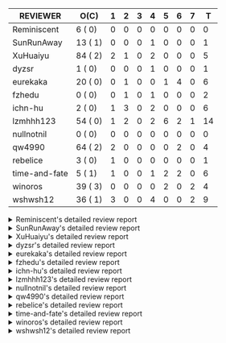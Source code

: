 |   REVIEWER    |  O(C)   | 1 | 2 | 3 | 4 | 5 | 6 | 7 | T  |
|---------------|---------|---|---|---|---|---|---|---|----|
| Reminiscent   |  6 ( 0) | 0 | 0 | 0 | 0 | 0 | 0 | 0 |  0 |
| SunRunAway    | 13 ( 1) | 0 | 0 | 0 | 1 | 0 | 0 | 0 |  1 |
| XuHuaiyu      | 84 ( 2) | 2 | 1 | 0 | 2 | 0 | 0 | 0 |  5 |
| dyzsr         |  1 ( 0) | 0 | 0 | 0 | 1 | 0 | 0 | 0 |  1 |
| eurekaka      | 20 ( 0) | 0 | 1 | 0 | 0 | 1 | 4 | 0 |  6 |
| fzhedu        |  0 ( 0) | 0 | 1 | 0 | 1 | 0 | 0 | 0 |  2 |
| ichn-hu       |  2 ( 0) | 1 | 3 | 0 | 2 | 0 | 0 | 0 |  6 |
| lzmhhh123     | 54 ( 0) | 1 | 2 | 0 | 2 | 6 | 2 | 1 | 14 |
| nullnotnil    |  0 ( 0) | 0 | 0 | 0 | 0 | 0 | 0 | 0 |  0 |
| qw4990        | 64 ( 2) | 2 | 0 | 0 | 0 | 0 | 2 | 0 |  4 |
| rebelice      |  3 ( 0) | 1 | 0 | 0 | 0 | 0 | 0 | 0 |  1 |
| time-and-fate |  5 ( 1) | 1 | 0 | 0 | 1 | 2 | 2 | 0 |  6 |
| winoros       | 39 ( 3) | 0 | 0 | 0 | 0 | 2 | 0 | 2 |  4 |
| wshwsh12      | 36 ( 1) | 3 | 0 | 0 | 4 | 0 | 0 | 2 |  9 |


<details> 
  <summary>Reminiscent's detailed review report</summary> 

## To Be Reviewed

|    REPO    |                                                                     PR                                                                     | C | LASTED  |
|------------|--------------------------------------------------------------------------------------------------------------------------------------------|---|---------|
| tidb/21896 | [planner: fix union doesn't handle collate correctly (#21854)](https://github.com/pingcap/tidb/pull/21896)                                 |   | 126d19h |
| tidb/23474 | [planner: fix inappropriate null flag of null constants (#23457)](https://github.com/pingcap/tidb/pull/23474)                              |   | 34d18h  |
| tidb/23575 | [executor: fix update panic on join having statement (#23554)](https://github.com/pingcap/tidb/pull/23575)                                 |   | 31d21h  |
| tidb/23917 | [planner: fix wrong TableDual plans caused by comparing Binary and Bytes incorrectly (#23860)](https://github.com/pingcap/tidb/pull/23917) |   | 18d23h  |
| tidb/24016 | [planner: fix index-out-of-range error when checking only_full_group_by (#23844)](https://github.com/pingcap/tidb/pull/24016)              |   | 12d18h  |
| tidb/24188 | [util: fix bad number error with DISTINCT when dividing long decimals (#21783)](https://github.com/pingcap/tidb/pull/24188)                |   | 5d16h   |


## Reviewed in Last 7 Days

| REPO | PR | C | D | R |
|------|----|---|---|---|


</details> 


<details> 
  <summary>SunRunAway's detailed review report</summary> 

## To Be Reviewed

|    REPO    |                                                                  PR                                                                   | C | LASTED  |
|------------|---------------------------------------------------------------------------------------------------------------------------------------|---|---------|
| tidb/19178 | [executor: Refactor probe channel](https://github.com/pingcap/tidb/pull/19178)                                                        |   | 256d16h |
| tidb/19807 | [executor: parallel evaluation for hash aggregate distinct](https://github.com/pingcap/tidb/pull/19807)                               |   | 234d10h |
| tidb/19900 | [executor: enable inline projection for sort&topN](https://github.com/pingcap/tidb/pull/19900)                                        | Y | 229d18h |
| tidb/20140 | [expressions: Support `bin-to-uuid` and `uuid-to-bin`](https://github.com/pingcap/tidb/pull/20140)                                    |   | 216d22h |
| tidb/20765 | [planner: support stable result mode](https://github.com/pingcap/tidb/pull/20765)                                                     |   | 175d17h |
| tidb/21207 | [planner: fix the inappropriate out-of-range range estimation rule](https://github.com/pingcap/tidb/pull/21207)                       |   | 154d19h |
| tidb/21834 | [planner: enhanced index range calculation plan](https://github.com/pingcap/tidb/pull/21834)                                          |   | 131d18h |
| tidb/21876 | [planner: bypass the DNF restriction if index merge hint is specified (#20799)](https://github.com/pingcap/tidb/pull/21876)           |   | 129d19h |
| tidb/21878 | [planner: do not push down lock to pointGet/bacthPointGet when selection exists](https://github.com/pingcap/tidb/pull/21878)          |   | 129d18h |
| tidb/21956 | [planner/preprocessor: disallow into-outfile clause in some place](https://github.com/pingcap/tidb/pull/21956)                        |   | 124d23h |
| tidb/22217 | [*: rewrite origin SQL with default DB for SQL bindings (#21275)](https://github.com/pingcap/tidb/pull/22217)                         |   | 110d17h |
| tidb/22379 | [[experiment] executor: allow aggregation to spill disk when running out of memory quota](https://github.com/pingcap/tidb/pull/22379) |   | 103d19h |
| tidb/24289 | [*:Adapt ScanDetailV2 in KvGet and KvBatchGet Response (#21562)](https://github.com/pingcap/tidb/pull/24289)                          |   | 18h     |


## Reviewed in Last 7 Days

|    REPO    |                                          PR                                           | C | D |   R    |
|------------|---------------------------------------------------------------------------------------|---|---|--------|
| tidb/20749 | [executor: support global kill (32 bits)](https://github.com/pingcap/tidb/pull/20749) |   | 4 | 172d5h |


</details> 


<details> 
  <summary>XuHuaiyu's detailed review report</summary> 

## To Be Reviewed

|     REPO     |                                                                              PR                                                                               | C | LASTED  |
|--------------|---------------------------------------------------------------------------------------------------------------------------------------------------------------|---|---------|
| docs-cn/5619 | [Update data-type-date-and-time.md](https://github.com/pingcap/docs-cn/pull/5619)                                                                             |   | 59d16h  |
| tidb/19900   | [executor: enable inline projection for sort&topN](https://github.com/pingcap/tidb/pull/19900)                                                                | Y | 229d18h |
| docs-cn/5671 | [tidb: Add time format description](https://github.com/pingcap/docs-cn/pull/5671)                                                                             |   | 53d11h  |
| tidb/19957   | [executor: add builtin aggregate function `json_arrayagg`](https://github.com/pingcap/tidb/pull/19957)                                                        | Y | 227d14h |
| tidb/20140   | [expressions: Support `bin-to-uuid` and `uuid-to-bin`](https://github.com/pingcap/tidb/pull/20140)                                                            |   | 216d22h |
| tidb/20749   | [executor: support global kill (32 bits)](https://github.com/pingcap/tidb/pull/20749)                                                                         |   | 176d2h  |
| tidb/20790   | [collation: add pinyin collation for chinese charset support](https://github.com/pingcap/tidb/pull/20790)                                                     |   | 174d20h |
| tidb/20969   | [executor: Improve the performance of appending not fixed columns](https://github.com/pingcap/tidb/pull/20969)                                                |   | 167d9h  |
| tidb/21064   | [planner, executor: fix cast not check error](https://github.com/pingcap/tidb/pull/21064)                                                                     |   | 162d8h  |
| tidb/21149   | [executor:Add runtime stat for IndexMergeReaderExecutor (#20653)](https://github.com/pingcap/tidb/pull/21149)                                                 |   | 158d14h |
| tidb/21228   | [executor: return the result immediately when combining LIMIT row_count with DISTINCT](https://github.com/pingcap/tidb/pull/21228)                            |   | 154d13h |
| tidb/21304   | [executor: Add the HashAggExec runtime information (#20577)](https://github.com/pingcap/tidb/pull/21304)                                                      |   | 152d12h |
| tidb/21334   | [*: make rollback work on user-defined variables](https://github.com/pingcap/tidb/pull/21334)                                                                 |   | 151d14h |
| tidb/21401   | [expression: incompatibility with MySQL for ADDTIME()](https://github.com/pingcap/tidb/pull/21401)                                                            |   | 147d11h |
| tidb/21536   | [executor: add slow-log file meta cache to avoid repeat read file meta information](https://github.com/pingcap/tidb/pull/21536)                               |   | 140d14h |
| tidb/21564   | [ddl: fix Incorrect behavior of NO_ZERO_DATE when altering table](https://github.com/pingcap/tidb/pull/21564)                                                 |   | 139d15h |
| tidb/21896   | [planner: fix union doesn't handle collate correctly (#21854)](https://github.com/pingcap/tidb/pull/21896)                                                    |   | 126d19h |
| tidb/22131   | [privilege: remove leading and trailing space when create user and role](https://github.com/pingcap/tidb/pull/22131)                                          |   | 116d19h |
| tidb/22163   | [expression: separated arithmeticMinusIntSig](https://github.com/pingcap/tidb/pull/22163)                                                                     |   | 112d13h |
| tidb/22186   | [executor: fix select into outfile with year type column has no data (#22175)](https://github.com/pingcap/tidb/pull/22186)                                    |   | 111d16h |
| tidb/22616   | [expression: from_unixtime accept 64-bit integers](https://github.com/pingcap/tidb/pull/22616)                                                                |   | 87d23h  |
| tidb/22617   | [metrics: fix wrong bucket name of coprocessor cache (#22454)](https://github.com/pingcap/tidb/pull/22617)                                                    |   | 87d23h  |
| tidb/22624   | [ planner: not pruning column used by union scan condition (#21640)](https://github.com/pingcap/tidb/pull/22624)                                              |   | 87d17h  |
| tidb/22631   | [executor: refine window processor](https://github.com/pingcap/tidb/pull/22631)                                                                               |   | 85d23h  |
| tidb/22696   | [expression: enable arithmetic Mod push down](https://github.com/pingcap/tidb/pull/22696)                                                                     |   | 82d17h  |
| tidb/22711   | [executor: Fix inline schema name](https://github.com/pingcap/tidb/pull/22711)                                                                                |   | 82d11h  |
| tidb/22722   | [planner, errno: make error code of ErrMixOfGroupFuncAndFields consistent with MySQL](https://github.com/pingcap/tidb/pull/22722)                             |   | 81d20h  |
| tidb/22814   | [expression: fix enum and set type expression in where clause (#22785)](https://github.com/pingcap/tidb/pull/22814)                                           |   | 66d19h  |
| tidb/22908   | [txn: Add txn state's view](https://github.com/pingcap/tidb/pull/22908)                                                                                       |   | 61d20h  |
| tidb/23012   | [executor: fix affected rows of ddls and complete uint tests](https://github.com/pingcap/tidb/pull/23012)                                                     |   | 57d16h  |
| tidb/23152   | [expression: fix wrong error info (#22760)](https://github.com/pingcap/tidb/pull/23152)                                                                       |   | 50d14h  |
| tidb/23196   | [types: fix the bug about the wrong query result for decimal type  (#22507)](https://github.com/pingcap/tidb/pull/23196)                                      |   | 48d18h  |
| tidb/23220   | [Release 4.0](https://github.com/pingcap/tidb/pull/23220)                                                                                                     |   | 48d11h  |
| tidb/23233   | [planner: fix incorrect duration between compare (#22830)](https://github.com/pingcap/tidb/pull/23233)                                                        |   | 47d18h  |
| tidb/23257   | [executor: group_concat aggr panic when session.group_concat_max_len is small (#23131)](https://github.com/pingcap/tidb/pull/23257)                           |   | 46d18h  |
| tidb/23295   | [util, types: don't let SPM be affected by charset (#23161)](https://github.com/pingcap/tidb/pull/23295)                                                      |   | 45d11h  |
| tidb/23335   | [expression: fix unexpected constant fold when year compare string (#23281)](https://github.com/pingcap/tidb/pull/23335)                                      |   | 41d19h  |
| tidb/23336   | [expression: fix unexpected constant fold when year compare string (#23281)](https://github.com/pingcap/tidb/pull/23336)                                      |   | 41d19h  |
| tidb/23347   | [planner: show cast type in EXPLAIN in coptask (#23123)](https://github.com/pingcap/tidb/pull/23347)                                                          |   | 41d18h  |
| tidb/23348   | [planner: show cast type in EXPLAIN in coptask (#23123)](https://github.com/pingcap/tidb/pull/23348)                                                          |   | 41d18h  |
| tidb/23350   | [util/stringutil, util/ranger, planner: use hierarchical separators to simplify the parsing for info of EXPLAIN ](https://github.com/pingcap/tidb/pull/23350) |   | 41d17h  |
| tidb/23368   | [executor, expression: fix the incorrect result of AVG function (#23285)](https://github.com/pingcap/tidb/pull/23368)                                         |   | 40d20h  |
| tidb/23397   | [expression: fix refine compare constant (#23339)](https://github.com/pingcap/tidb/pull/23397)                                                                |   | 39d17h  |
| tidb/23398   | [expression: fix refine compare constant (#23339)](https://github.com/pingcap/tidb/pull/23398)                                                                |   | 39d17h  |
| tidb/23405   | [domain: remove the exit chan, use context](https://github.com/pingcap/tidb/pull/23405)                                                                       |   | 39d17h  |
| tidb/23433   | [WIP: speed up for slow query logs retrieving ](https://github.com/pingcap/tidb/pull/23433)                                                                   |   | 38d17h  |
| tidb/23474   | [planner: fix inappropriate null flag of null constants (#23457)](https://github.com/pingcap/tidb/pull/23474)                                                 |   | 34d18h  |
| tidb/23497   | [expression: Let TiDB use Hyperscan to support multi-pattern-match](https://github.com/pingcap/tidb/pull/23497)                                               |   | 33d22h  |
| tidb/23517   | [*: Add the metric about the SQL with TiFlash Success  (#23426)](https://github.com/pingcap/tidb/pull/23517)                                                  |   | 33d12h  |
| tidb/23562   | [execution: reuse iterator in hash join](https://github.com/pingcap/tidb/pull/23562)                                                                          |   | 32d13h  |
| tidb/23640   | [*: fix the bug about YEAR(0.9) returns NULL instead of 0 in NO_ZERO_DATE mode](https://github.com/pingcap/tidb/pull/23640)                                   |   | 28d13h  |
| tidb/23661   | [expression: Maintain separate scalar function pushdown lists for each engine instead of unified. (#23284)](https://github.com/pingcap/tidb/pull/23661)       |   | 27d20h  |
| tidb/23682   | [executor: fix a panic when batch point get is used for partition table (#23652)](https://github.com/pingcap/tidb/pull/23682)                                 |   | 27d16h  |
| tidb/23691   | [executor: fix index join on prefix column index (#23678)](https://github.com/pingcap/tidb/pull/23691)                                                        |   | 27d15h  |
| tidb/23705   | [executor: refineArgs() bug fix when compare int with very small decimal (#23694)](https://github.com/pingcap/tidb/pull/23705)                                |   | 27d13h  |
| tidb/23756   | [planner: fix set not null flag for outer join (#23727)](https://github.com/pingcap/tidb/pull/23756)                                                          |   | 26d14h  |
| tidb/23812   | [executor, planner: fix collation for hash join building (#23770)](https://github.com/pingcap/tidb/pull/23812)                                                |   | 25d12h  |
| tidb/23878   | [functions: fix some string function has wrong collation and flag (#23835)](https://github.com/pingcap/tidb/pull/23878)                                       |   | 19d21h  |
| tidb/23884   | [Metric: Collect TiKV Read Metric for SLI/SLO](https://github.com/pingcap/tidb/pull/23884)                                                                    |   | 19d19h  |
| tidb/23888   | [executor: fix resource leak of Shuffle Executor.](https://github.com/pingcap/tidb/pull/23888)                                                                |   | 19d18h  |
| tidb/23958   | [executor: fix `show table status` for the database with upper-cased name (#23896)](https://github.com/pingcap/tidb/pull/23958)                               |   | 14d18h  |
| tidb/23964   | [executor: GROUP_CONCAT(float) is not compatible with mysql](https://github.com/pingcap/tidb/pull/23964)                                                      |   | 14d16h  |
| tidb/24007   | [ddl: refactor rule [4/6]](https://github.com/pingcap/tidb/pull/24007)                                                                                        |   | 12d20h  |
| tidb/24016   | [planner: fix index-out-of-range error when checking only_full_group_by (#23844)](https://github.com/pingcap/tidb/pull/24016)                                 |   | 12d18h  |
| tidb/24026   | [types: fix type merge about bit type (#23857)](https://github.com/pingcap/tidb/pull/24026)                                                                   |   | 12d14h  |
| tidb/24033   | [statistics: fix some unstable tests in global stats (#23502)](https://github.com/pingcap/tidb/pull/24033)                                                    |   | 12d9h   |
| tidb/24053   | [executor: fix wrong convert from bit to string when do projection (#23960)](https://github.com/pingcap/tidb/pull/24053)                                      |   | 11d16h  |
| tidb/24060   | [statistics: fix some potential panic in statistics (#23988)](https://github.com/pingcap/tidb/pull/24060)                                                     |   | 11d13h  |
| tidb/24061   | [statistics: fix some potential panic in statistics (#23988)](https://github.com/pingcap/tidb/pull/24061)                                                     |   | 11d13h  |
| tidb/24078   | [planner: change descScanFactor to scanFactor when ExpectedCount is small. (#23972)](https://github.com/pingcap/tidb/pull/24078)                              |   | 10d19h  |
| tidb/24079   | [planner: change descScanFactor to scanFactor when ExpectedCount is small. (#23972)](https://github.com/pingcap/tidb/pull/24079)                              |   | 10d19h  |
| tidb/24155   | [planner, executor: fix index merge partial table scan schema (#23936)](https://github.com/pingcap/tidb/pull/24155)                                           |   | 6d19h   |
| tidb/24157   | [planner: let CopTiFlashConcurrencyFactor inflence the cost of whole plan](https://github.com/pingcap/tidb/pull/24157)                                        |   | 6d19h   |
| tidb/24196   | [*: support read and write operations for the global temporary table](https://github.com/pingcap/tidb/pull/24196)                                             |   | 4d23h   |
| tidb/24228   | [executor: skip TestPrepareStmtAfterIsolationReadChange when race enable (#24200)](https://github.com/pingcap/tidb/pull/24228)                                |   | 3d22h   |
| tidb/24229   | [executor: speed up race test TestInsertReorgDelete (#24208)](https://github.com/pingcap/tidb/pull/24229)                                                     |   | 3d21h   |
| tidb/24234   | [executor: skip TestMppExecution when race is enabled (#24222)](https://github.com/pingcap/tidb/pull/24234)                                                   |   | 3d18h   |
| tidb/24241   | [planner/core: remove random test to reduce CI time (#24207)](https://github.com/pingcap/tidb/pull/24241)                                                     |   | 3d15h   |
| tidb/24261   | [executor: make IndexLookUps in the inner side of IndexJoins support direct reading](https://github.com/pingcap/tidb/pull/24261)                              |   | 1d19h   |
| tidb/24266   | [expression: fix wrong flen infer for bit constant (#23867)](https://github.com/pingcap/tidb/pull/24266)                                                      |   | 1d17h   |
| tidb/24267   | [expression: fix wrong flen infer for bit constant (#23867)](https://github.com/pingcap/tidb/pull/24267)                                                      |   | 1d17h   |
| tidb/24278   | [executor: accelerate TestVectorizedMergeJoin and TestVectorizedShuffleMergeJoin (#24177)](https://github.com/pingcap/tidb/pull/24278)                        |   | 1d10h   |
| tidb/24287   | [planner/core: support union all for mpp.](https://github.com/pingcap/tidb/pull/24287)                                                                        |   | 19h     |
| tidb/24299   | [infosync, types: Truncate float for TiFlash replica progress](https://github.com/pingcap/tidb/pull/24299)                                                    |   | 14h     |


## Reviewed in Last 7 Days

|    REPO    |                                                              PR                                                               | C | D |   R   |
|------------|-------------------------------------------------------------------------------------------------------------------------------|---|---|-------|
| tidb/24179 | [expression: fix float64 overflow check in plus/minus real function](https://github.com/pingcap/tidb/pull/24179)              |   | 1 | 5d22h |
| tidb/24290 | [expression: fix wrong type infer for agg function when type is null](https://github.com/pingcap/tidb/pull/24290)             |   | 1 | 18h   |
| tidb/24257 | [executor: fix data race of parallel apply operator](https://github.com/pingcap/tidb/pull/24257)                              |   | 2 | 0h    |
| docs/5445  | [tidb-config: add value range and type for token-limit](https://github.com/pingcap/docs/pull/5445)                            |   | 4 | 0h    |
| tidb/24177 | [executor: accelerate TestVectorizedMergeJoin and TestVectorizedShuffleMergeJoin](https://github.com/pingcap/tidb/pull/24177) |   | 4 | 2d14h |


</details> 


<details> 
  <summary>dyzsr's detailed review report</summary> 

## To Be Reviewed

|    REPO    |                                                                 PR                                                                  | C | LASTED |
|------------|-------------------------------------------------------------------------------------------------------------------------------------|---|--------|
| tidb/24018 | [ranger: fix the range construction behavior when the column's type is `YEAR` (#23559)](https://github.com/pingcap/tidb/pull/24018) |   | 12d18h |


## Reviewed in Last 7 Days

|    REPO    |                                      PR                                       | C | D | R  |
|------------|-------------------------------------------------------------------------------|---|---|----|
| tikv/10074 | [copr: fix unsound unsafe transmute](https://github.com/tikv/tikv/pull/10074) |   | 4 | 2h |


</details> 


<details> 
  <summary>eurekaka's detailed review report</summary> 

## To Be Reviewed

|    REPO    |                                                                         PR                                                                         | C | LASTED  |
|------------|----------------------------------------------------------------------------------------------------------------------------------------------------|---|---------|
| tidb/20877 | [statistics: collect index usage information](https://github.com/pingcap/tidb/pull/20877)                                                          |   | 172d16h |
| tidb/23002 | [store/*: fix err check](https://github.com/pingcap/tidb/pull/23002)                                                                               |   | 58d0h   |
| tidb/23283 | [util: optimize the performance of restore with db (#22910)](https://github.com/pingcap/tidb/pull/23283)                                           |   | 45d17h  |
| tidb/23316 | [planner: Fix rebuild range for prepared plan](https://github.com/pingcap/tidb/pull/23316)                                                         |   | 42d17h  |
| tidb/23373 | [executor: fix get var expr when session var is hex literal (#23241)](https://github.com/pingcap/tidb/pull/23373)                                  |   | 40d19h  |
| tidb/23543 | [statistics: fix auto analyze log information incomplete (#23522)](https://github.com/pingcap/tidb/pull/23543)                                     |   | 32d18h  |
| tidb/23689 | [planner: fix the panic when we calculate the partition range (#23651)](https://github.com/pingcap/tidb/pull/23689)                                |   | 27d16h  |
| tidb/23705 | [executor: refineArgs() bug fix when compare int with very small decimal (#23694)](https://github.com/pingcap/tidb/pull/23705)                     |   | 27d13h  |
| tidb/23756 | [planner: fix set not null flag for outer join (#23727)](https://github.com/pingcap/tidb/pull/23756)                                               |   | 26d14h  |
| tidb/23760 | [collation: fix tidb panic when compare string with collation](https://github.com/pingcap/tidb/pull/23760)                                         |   | 26d13h  |
| tidb/23938 | [planner,privilege: requires extra privileges for REPLACE and INSERT ON DUPLICATE statements (#23911)](https://github.com/pingcap/tidb/pull/23938) |   | 17d10h  |
| tidb/23974 | [planner: do not push down to TiFlash if the table scan require to scan data in desc order (#23948)](https://github.com/pingcap/tidb/pull/23974)   |   | 14d12h  |
| tidb/24033 | [statistics: fix some unstable tests in global stats (#23502)](https://github.com/pingcap/tidb/pull/24033)                                         |   | 12d9h   |
| tidb/24061 | [statistics: fix some potential panic in statistics (#23988)](https://github.com/pingcap/tidb/pull/24061)                                          |   | 11d13h  |
| tidb/24079 | [planner: change descScanFactor to scanFactor when ExpectedCount is small. (#23972)](https://github.com/pingcap/tidb/pull/24079)                   |   | 10d19h  |
| tidb/24147 | [docs/design: add proposal for common table expression](https://github.com/pingcap/tidb/pull/24147)                                                |   | 6d23h   |
| tidb/24155 | [planner, executor: fix index merge partial table scan schema (#23936)](https://github.com/pingcap/tidb/pull/24155)                                |   | 6d19h   |
| tidb/24214 | [plan: merge continuous selections and delete surely true expressions](https://github.com/pingcap/tidb/pull/24214)                                 |   | 4d12h   |
| tidb/24236 | [*: remove SchemaVersion in TransactionContext](https://github.com/pingcap/tidb/pull/24236)                                                        |   | 3d17h   |
| tidb/24258 | [Revert "planner: donot prune all columns for Projection (#24024)" (#24180)](https://github.com/pingcap/tidb/pull/24258)                           |   | 1d22h   |


## Reviewed in Last 7 Days

|    REPO     |                                                       PR                                                        | C | D |   R   |
|-------------|-----------------------------------------------------------------------------------------------------------------|---|---|-------|
| tidb/24180  | [Revert "planner: donot prune all columns for Projection (#24024)"](https://github.com/pingcap/tidb/pull/24180) |   | 2 | 3d23h |
| docs/5392   | [releases: add tidb 5.0.1 release notes](https://github.com/pingcap/docs/pull/5392)                             |   | 5 | 2d23h |
| blog-cn/566 | [fix: remove the out-date description](https://github.com/pingcap/blog-cn/pull/566)                             |   | 6 | 1d4h  |
| tidb/24102  | [planner: Fix Join reorder occurs "index out of range" error](https://github.com/pingcap/tidb/pull/24102)       |   | 6 | 2d6h  |
| tipb/220    | [analyze: add proto fields for row based sampling](https://github.com/pingcap/tipb/pull/220)                    |   | 6 | 5d23h |
| tidb/24089  | [statistics: introduce the weighted reservoir sampling](https://github.com/pingcap/tidb/pull/24089)             |   | 6 | 4d23h |


</details> 


<details> 
  <summary>fzhedu's detailed review report</summary> 

## To Be Reviewed

| REPO | PR | C | LASTED |
|------|----|---|--------|


## Reviewed in Last 7 Days

|    REPO    |                                                           PR                                                           | C | D |  R   |
|------------|------------------------------------------------------------------------------------------------------------------------|---|---|------|
| tidb/24231 | [executor: fix projection executor panic and add failpoint test](https://github.com/pingcap/tidb/pull/24231)           |   | 2 | 2d1h |
| tidb/24157 | [planner: let CopTiFlashConcurrencyFactor inflence the cost of whole plan](https://github.com/pingcap/tidb/pull/24157) |   | 4 | 3d3h |


</details> 


<details> 
  <summary>ichn-hu's detailed review report</summary> 

## To Be Reviewed

|    REPO    |                                                    PR                                                    | C | LASTED |
|------------|----------------------------------------------------------------------------------------------------------|---|--------|
| tidb/24266 | [expression: fix wrong flen infer for bit constant (#23867)](https://github.com/pingcap/tidb/pull/24266) |   | 1d17h  |
| tidb/24267 | [expression: fix wrong flen infer for bit constant (#23867)](https://github.com/pingcap/tidb/pull/24267) |   | 1d17h  |


## Reviewed in Last 7 Days

|    REPO    |                                                                   PR                                                                   | C | D |   R   |
|------------|----------------------------------------------------------------------------------------------------------------------------------------|---|---|-------|
| tidb/24278 | [executor: accelerate TestVectorizedMergeJoin and TestVectorizedShuffleMergeJoin (#24177)](https://github.com/pingcap/tidb/pull/24278) |   | 1 | 14h   |
| tidb/24177 | [executor: accelerate TestVectorizedMergeJoin and TestVectorizedShuffleMergeJoin](https://github.com/pingcap/tidb/pull/24177)          |   | 2 | 4d15h |
| tidb/24234 | [executor: skip TestMppExecution when race is enabled (#24222)](https://github.com/pingcap/tidb/pull/24234)                            |   | 2 | 1d19h |
| tidb/24248 | [executor, variable: small cleanup](https://github.com/pingcap/tidb/pull/24248)                                                        |   | 2 | 1d8h  |
| tidb/24235 | [expression: try to fix TestExprPushDownToFlash tests](https://github.com/pingcap/tidb/pull/24235)                                     |   | 4 | 0h    |
| tidb/24026 | [types: fix type merge about bit type (#23857)](https://github.com/pingcap/tidb/pull/24026)                                            |   | 4 | 8d19h |


</details> 


<details> 
  <summary>lzmhhh123's detailed review report</summary> 

## To Be Reviewed

|    REPO    |                                                                           PR                                                                            | C | LASTED  |
|------------|---------------------------------------------------------------------------------------------------------------------------------------------------------|---|---------|
| tidb/20444 | [expression: add json_merge_patch](https://github.com/pingcap/tidb/pull/20444)                                                                          |   | 194d21h |
| tidb/20465 | [expression: add uuidShortFunction](https://github.com/pingcap/tidb/pull/20465)                                                                         |   | 193d19h |
| tidb/20642 | [executor: modify admin executors to support partitioned table with global index](https://github.com/pingcap/tidb/pull/20642)                           |   | 182d15h |
| tidb/20903 | [planner: fix confused and unnecessary double-projection in plans.](https://github.com/pingcap/tidb/pull/20903)                                         |   | 171d17h |
| tidb/21018 | [planner: don't push down null sensitive join conditions (#19620)](https://github.com/pingcap/tidb/pull/21018)                                          |   | 165d17h |
| tidb/21195 | [brie: integrate lightning to suport IMPORT statement](https://github.com/pingcap/tidb/pull/21195)                                                      |   | 154d22h |
| tidb/21334 | [*: make rollback work on user-defined variables](https://github.com/pingcap/tidb/pull/21334)                                                           |   | 151d14h |
| tidb/21347 | [session: make rollback work on global variables](https://github.com/pingcap/tidb/pull/21347)                                                           |   | 150d19h |
| tidb/21487 | [*: ensure TABLE statement works](https://github.com/pingcap/tidb/pull/21487)                                                                           |   | 144d4h  |
| tidb/21641 | [executor: Fix pessimistic lock doesn't work on the partition table for subquery/joins](https://github.com/pingcap/tidb/pull/21641)                     |   | 137d18h |
| tidb/21651 | [planner: allow filter condition pushing down to IndexScan for prefix index](https://github.com/pingcap/tidb/pull/21651)                                |   | 137d13h |
| tidb/22126 | [*: add `sys` schema, `sys.SCHEMA_UNUSED_INDEXES` view and `sys.SCHEMA_INDEX_USAGE` view](https://github.com/pingcap/tidb/pull/22126)                   |   | 116d19h |
| tidb/22361 | [table: fix insert into _tidb_rowid panic and rebase it if needed (#22062)](https://github.com/pingcap/tidb/pull/22361)                                 |   | 104d20h |
| tidb/22372 | [executor: fix SelectForUpdate in decorrelated subquery under pessimistic mode](https://github.com/pingcap/tidb/pull/22372)                             |   | 104d9h  |
| tidb/22478 | [planner, executor: fix query partition table with global unique index get wrong result](https://github.com/pingcap/tidb/pull/22478)                    |   | 95d13h  |
| tidb/22631 | [executor: refine window processor](https://github.com/pingcap/tidb/pull/22631)                                                                         |   | 85d23h  |
| tidb/22699 | [brie: add error info column and history backup/restore info in sql](https://github.com/pingcap/tidb/pull/22699)                                        |   | 82d16h  |
| tidb/23022 | [executor: create PipelinedWindowExec](https://github.com/pingcap/tidb/pull/23022)                                                                      |   | 56d18h  |
| tidb/23149 | [core: support left join and right join for join reorder](https://github.com/pingcap/tidb/pull/23149)                                                   |   | 51d12h  |
| tidb/23257 | [executor: group_concat aggr panic when session.group_concat_max_len is small (#23131)](https://github.com/pingcap/tidb/pull/23257)                     |   | 46d18h  |
| tidb/23283 | [util: optimize the performance of restore with db (#22910)](https://github.com/pingcap/tidb/pull/23283)                                                |   | 45d17h  |
| tidb/23347 | [planner: show cast type in EXPLAIN in coptask (#23123)](https://github.com/pingcap/tidb/pull/23347)                                                    |   | 41d18h  |
| tidb/23348 | [planner: show cast type in EXPLAIN in coptask (#23123)](https://github.com/pingcap/tidb/pull/23348)                                                    |   | 41d18h  |
| tidb/23368 | [executor, expression: fix the incorrect result of AVG function (#23285)](https://github.com/pingcap/tidb/pull/23368)                                   |   | 40d20h  |
| tidb/23373 | [executor: fix get var expr when session var is hex literal (#23241)](https://github.com/pingcap/tidb/pull/23373)                                       |   | 40d19h  |
| tidb/23655 | [planner, type: remove the prefix 0 in the bit array when we get the BinaryLiteral (#23523)](https://github.com/pingcap/tidb/pull/23655)                |   | 27d22h  |
| tidb/23660 | [expression: Maintain separate scalar function pushdown lists for each engine instead of unified. (#23284)](https://github.com/pingcap/tidb/pull/23660) |   | 27d20h  |
| tidb/23661 | [expression: Maintain separate scalar function pushdown lists for each engine instead of unified. (#23284)](https://github.com/pingcap/tidb/pull/23661) |   | 27d20h  |
| tidb/23703 | [expression: fix approx_percent panic on bit column (#23687)](https://github.com/pingcap/tidb/pull/23703)                                               |   | 27d14h  |
| tidb/23705 | [executor: refineArgs() bug fix when compare int with very small decimal (#23694)](https://github.com/pingcap/tidb/pull/23705)                          |   | 27d13h  |
| tidb/23756 | [planner: fix set not null flag for outer join (#23727)](https://github.com/pingcap/tidb/pull/23756)                                                    |   | 26d14h  |
| tidb/23760 | [collation: fix tidb panic when compare string with collation](https://github.com/pingcap/tidb/pull/23760)                                              |   | 26d13h  |
| tidb/23812 | [executor, planner: fix collation for hash join building (#23770)](https://github.com/pingcap/tidb/pull/23812)                                          |   | 25d12h  |
| tidb/23940 | [config, ddl: allow auto inc columns in generated columns and expression indexes](https://github.com/pingcap/tidb/pull/23940)                           |   | 16d18h  |
| tidb/23968 | [statistics: fix unstable TestDropPartitionStats test](https://github.com/pingcap/tidb/pull/23968)                                                      |   | 14d14h  |
| tidb/23987 | [executor: Implements json_arrayagg function](https://github.com/pingcap/tidb/pull/23987)                                                               |   | 13d18h  |
| tidb/24016 | [planner: fix index-out-of-range error when checking only_full_group_by (#23844)](https://github.com/pingcap/tidb/pull/24016)                           |   | 12d18h  |
| tidb/24018 | [ranger: fix the range construction behavior when the column's type is `YEAR` (#23559)](https://github.com/pingcap/tidb/pull/24018)                     |   | 12d18h  |
| tidb/24054 | [executor: fix wrong convert from bit to string when do projection (#23960)](https://github.com/pingcap/tidb/pull/24054)                                |   | 11d16h  |
| tidb/24151 | [ddl: admin show ddl jobs output confusing with multiple jobs](https://github.com/pingcap/tidb/pull/24151)                                              |   | 6d21h   |
| tidb/24155 | [planner, executor: fix index merge partial table scan schema (#23936)](https://github.com/pingcap/tidb/pull/24155)                                     |   | 6d19h   |
| tidb/24185 | [executor: make column default value being aware of NO_ZERO_IN_DATE (#24174)](https://github.com/pingcap/tidb/pull/24185)                               |   | 5d19h   |
| tidb/24186 | [executor: make column default value being aware of NO_ZERO_IN_DATE (#24174)](https://github.com/pingcap/tidb/pull/24186)                               |   | 5d19h   |
| tidb/24188 | [util: fix bad number error with DISTINCT when dividing long decimals (#21783)](https://github.com/pingcap/tidb/pull/24188)                             |   | 5d16h   |
| tidb/24211 | [*: support txn retry when auto id meets duplicate entry](https://github.com/pingcap/tidb/pull/24211)                                                   |   | 4d13h   |
| tidb/24231 | [executor: fix projection executor panic and add failpoint test](https://github.com/pingcap/tidb/pull/24231)                                            |   | 3d20h   |
| tidb/24234 | [executor: skip TestMppExecution when race is enabled (#24222)](https://github.com/pingcap/tidb/pull/24234)                                             |   | 3d18h   |
| tidb/24239 | [executor: make IndexMergeReader support reading partition table directly](https://github.com/pingcap/tidb/pull/24239)                                  |   | 3d16h   |
| tidb/24250 | [planner: rewritten LIKE as range for expression index](https://github.com/pingcap/tidb/pull/24250)                                                     |   | 2d21h   |
| tidb/24258 | [Revert "planner: donot prune all columns for Projection (#24024)" (#24180)](https://github.com/pingcap/tidb/pull/24258)                                |   | 1d22h   |
| tidb/24260 | [executor: make IndexReaders in the inner side of IndexJoins support direct reading](https://github.com/pingcap/tidb/pull/24260)                        |   | 1d20h   |
| tidb/24268 | [expression: fix cast real, decimal to time (#24120)](https://github.com/pingcap/tidb/pull/24268)                                                       |   | 1d17h   |
| tidb/24285 | [*: compatibility with staleread](https://github.com/pingcap/tidb/pull/24285)                                                                           |   | 19h     |
| tidb/24304 | [executor, variable: move hidden variables to struct](https://github.com/pingcap/tidb/pull/24304)                                                       |   | 3h      |


## Reviewed in Last 7 Days

|    REPO     |                                                                   PR                                                                   | C | D |   R   |
|-------------|----------------------------------------------------------------------------------------------------------------------------------------|---|---|-------|
| tidb/24278  | [executor: accelerate TestVectorizedMergeJoin and TestVectorizedShuffleMergeJoin (#24177)](https://github.com/pingcap/tidb/pull/24278) |   | 1 | 15h   |
| tidb/24179  | [expression: fix float64 overflow check in plus/minus real function](https://github.com/pingcap/tidb/pull/24179)                       |   | 2 | 4d3h  |
| tipb/221    | [add more regexp functions](https://github.com/pingcap/tipb/pull/221)                                                                  |   | 2 | 1d21h |
| tidb/24180  | [Revert "planner: donot prune all columns for Projection (#24024)"](https://github.com/pingcap/tidb/pull/24180)                        |   | 4 | 2d4h  |
| tidb/24212  | [*: turn on unused linter](https://github.com/pingcap/tidb/pull/24212)                                                                 |   | 4 | 13h   |
| tidb/22686  | [expression: support enum pushdown](https://github.com/pingcap/tidb/pull/22686)                                                        |   | 5 | 78d5h |
| tidb/24202  | [Revert "planner: donot prune all columns for Projection (#24024) (#24093)"](https://github.com/pingcap/tidb/pull/24202)               |   | 5 | 1h    |
| tidb/24120  | [expression: fix cast real, decimal to time](https://github.com/pingcap/tidb/pull/24120)                                               |   | 5 | 3d1h  |
| tidb/24053  | [executor: fix wrong convert from bit to string when do projection (#23960)](https://github.com/pingcap/tidb/pull/24053)               |   | 5 | 6d21h |
| tidb/24191  | [executor: accelerate TestSortInDisk](https://github.com/pingcap/tidb/pull/24191)                                                      |   | 5 | 16h   |
| tikv/10048  | [copr: fix cast real, decimal to time bug on overflow](https://github.com/tikv/tikv/pull/10048)                                        | Y | 5 | 2d0h  |
| parser/1165 | [Add EnumSetAsIntFlag flag to control enum behavior.](https://github.com/pingcap/parser/pull/1165)                                     |   | 6 | 76d3h |
| tidb/24178  | [planner/core: point get only work on TiKV](https://github.com/pingcap/tidb/pull/24178)                                                |   | 6 | 11h   |
| tidb/24125  | [telemetry: log when sending telemetry](https://github.com/pingcap/tidb/pull/24125)                                                    |   | 7 | 22h   |


</details> 


<details> 
  <summary>nullnotnil's detailed review report</summary> 

## To Be Reviewed

| REPO | PR | C | LASTED |
|------|----|---|--------|


## Reviewed in Last 7 Days

| REPO | PR | C | D | R |
|------|----|---|---|---|


</details> 


<details> 
  <summary>qw4990's detailed review report</summary> 

## To Be Reviewed

|     REPO     |                                                                           PR                                                                            | C | LASTED  |
|--------------|---------------------------------------------------------------------------------------------------------------------------------------------------------|---|---------|
| tidb/19029   | [types: fix unexpected NOT_NULL flags](https://github.com/pingcap/tidb/pull/19029)                                                                      |   | 263d22h |
| docs-cn/5561 | [Add sql optimization-related docs to toc](https://github.com/pingcap/docs-cn/pull/5561)                                                                |   | 63d15h  |
| docs/5498    | [partitioning: Corrected partition management](https://github.com/pingcap/docs/pull/5498)                                                               |   | 19h     |
| tidb/20708   | [*: separate auto_increment ID allocator from _tidb_rowid allocator](https://github.com/pingcap/tidb/pull/20708)                                        |   | 179d20h |
| tidb/20969   | [executor: Improve the performance of appending not fixed columns](https://github.com/pingcap/tidb/pull/20969)                                          |   | 167d9h  |
| tidb/21018   | [planner: don't push down null sensitive join conditions (#19620)](https://github.com/pingcap/tidb/pull/21018)                                          |   | 165d17h |
| tidb/21149   | [executor:Add runtime stat for IndexMergeReaderExecutor (#20653)](https://github.com/pingcap/tidb/pull/21149)                                           |   | 158d14h |
| tidb/21304   | [executor: Add the HashAggExec runtime information (#20577)](https://github.com/pingcap/tidb/pull/21304)                                                |   | 152d12h |
| tidb/21318   | [planner, expression: use the range of column types to simplify expressions](https://github.com/pingcap/tidb/pull/21318)                                |   | 151d19h |
| tidb/21401   | [expression: incompatibility with MySQL for ADDTIME()](https://github.com/pingcap/tidb/pull/21401)                                                      |   | 147d11h |
| tidb/21508   | [execution: fix dayofweek('0000-00-00') behavior](https://github.com/pingcap/tidb/pull/21508)                                                           |   | 143d10h |
| tidb/21641   | [executor: Fix pessimistic lock doesn't work on the partition table for subquery/joins](https://github.com/pingcap/tidb/pull/21641)                     |   | 137d18h |
| tidb/21876   | [planner: bypass the DNF restriction if index merge hint is specified (#20799)](https://github.com/pingcap/tidb/pull/21876)                             |   | 129d19h |
| tidb/21887   | [types: support %X %V %W formats for STR_TO_DATE()](https://github.com/pingcap/tidb/pull/21887)                                                         |   | 128d11h |
| tidb/21954   | [planner/cascades: add rule `PushSelDownApply`](https://github.com/pingcap/tidb/pull/21954)                                                             |   | 124d23h |
| tidb/22146   | [executor: forbid SFU on view](https://github.com/pingcap/tidb/pull/22146)                                                                              |   | 112d21h |
| tidb/22217   | [*: rewrite origin SQL with default DB for SQL bindings (#21275)](https://github.com/pingcap/tidb/pull/22217)                                           |   | 110d17h |
| tidb/22234   | [executor, planner: ON DUPLICATE UPDATE can refer to un-project col (#14412)](https://github.com/pingcap/tidb/pull/22234)                               |   | 110d15h |
| tidb/22261   | [time: fix parse datetime won't truncate the reluctant string (#22232)](https://github.com/pingcap/tidb/pull/22261)                                     |   | 109d19h |
| tidb/22374   | [expression: separated arithmeticIntDivideSig](https://github.com/pingcap/tidb/pull/22374)                                                              |   | 104d0h  |
| tidb/22415   | [ddl: refactor bundle[2/2] [6/6]](https://github.com/pingcap/tidb/pull/22415)                                                                           |   | 100d17h |
| tidb/22416   | [core: fix subQuery at projection in only_full_group](https://github.com/pingcap/tidb/pull/22416)                                                       | Y | 100d11h |
| tidb/22541   | [expression: Support builtin function SOUNDEX](https://github.com/pingcap/tidb/pull/22541)                                                              |   | 90d9h   |
| tidb/22565   | [statistics: fix panic occurs when stats cache inconsistency (#22465)](https://github.com/pingcap/tidb/pull/22565)                                      | Y | 89d17h  |
| tidb/22814   | [expression: fix enum and set type expression in where clause (#22785)](https://github.com/pingcap/tidb/pull/22814)                                     |   | 66d19h  |
| tidb/22862   | [brie: fix the problem that ddl restored by BR via SQL is not replicated to downstream](https://github.com/pingcap/tidb/pull/22862)                     |   | 63d22h  |
| tidb/22923   | [expression: correct constant propagation for collation (#22666)](https://github.com/pingcap/tidb/pull/22923)                                           |   | 61d15h  |
| tidb/22924   | [planner: fix wrong index merge selection (#22825)](https://github.com/pingcap/tidb/pull/22924)                                                         |   | 61d14h  |
| tidb/23002   | [store/*: fix err check](https://github.com/pingcap/tidb/pull/23002)                                                                                    |   | 58d0h   |
| tidb/23022   | [executor: create PipelinedWindowExec](https://github.com/pingcap/tidb/pull/23022)                                                                      |   | 56d18h  |
| tidb/23152   | [expression: fix wrong error info (#22760)](https://github.com/pingcap/tidb/pull/23152)                                                                 |   | 50d14h  |
| tidb/23196   | [types: fix the bug about the wrong query result for decimal type  (#22507)](https://github.com/pingcap/tidb/pull/23196)                                |   | 48d18h  |
| tidb/23295   | [util, types: don't let SPM be affected by charset (#23161)](https://github.com/pingcap/tidb/pull/23295)                                                |   | 45d11h  |
| tidb/23316   | [planner: Fix rebuild range for prepared plan](https://github.com/pingcap/tidb/pull/23316)                                                              |   | 42d17h  |
| tidb/23373   | [executor: fix get var expr when session var is hex literal (#23241)](https://github.com/pingcap/tidb/pull/23373)                                       |   | 40d19h  |
| tidb/23397   | [expression: fix refine compare constant (#23339)](https://github.com/pingcap/tidb/pull/23397)                                                          |   | 39d17h  |
| tidb/23398   | [expression: fix refine compare constant (#23339)](https://github.com/pingcap/tidb/pull/23398)                                                          |   | 39d17h  |
| tidb/23590   | [planner, table: optimize the list partition pruner for range query](https://github.com/pingcap/tidb/pull/23590)                                        |   | 31d16h  |
| tidb/23598   | [types: fix collation for binary literal (#23591)](https://github.com/pingcap/tidb/pull/23598)                                                          |   | 31d13h  |
| tidb/23655   | [planner, type: remove the prefix 0 in the bit array when we get the BinaryLiteral (#23523)](https://github.com/pingcap/tidb/pull/23655)                |   | 27d22h  |
| tidb/23658   | [*: collect transaction write duration/throughput metrics for SLI/SLO (#23462)](https://github.com/pingcap/tidb/pull/23658)                             |   | 27d22h  |
| tidb/23660   | [expression: Maintain separate scalar function pushdown lists for each engine instead of unified. (#23284)](https://github.com/pingcap/tidb/pull/23660) |   | 27d20h  |
| tidb/23661   | [expression: Maintain separate scalar function pushdown lists for each engine instead of unified. (#23284)](https://github.com/pingcap/tidb/pull/23661) |   | 27d20h  |
| tidb/23682   | [executor: fix a panic when batch point get is used for partition table (#23652)](https://github.com/pingcap/tidb/pull/23682)                           |   | 27d16h  |
| tidb/23689   | [planner: fix the panic when we calculate the partition range (#23651)](https://github.com/pingcap/tidb/pull/23689)                                     |   | 27d16h  |
| tidb/23730   | [distsql/*: typo fix for `dispatches`](https://github.com/pingcap/tidb/pull/23730)                                                                      |   | 26d18h  |
| tidb/23796   | [tests: make TestIndexLookupMergeJoinHang and TestIssue18068 stable (#23741)](https://github.com/pingcap/tidb/pull/23796)                               |   | 25d19h  |
| tidb/23812   | [executor, planner: fix collation for hash join building (#23770)](https://github.com/pingcap/tidb/pull/23812)                                          |   | 25d12h  |
| tidb/23878   | [functions: fix some string function has wrong collation and flag (#23835)](https://github.com/pingcap/tidb/pull/23878)                                 |   | 19d21h  |
| tidb/23963   | [executor: checking chunk is full precedes filtering](https://github.com/pingcap/tidb/pull/23963)                                                       |   | 14d17h  |
| tidb/23987   | [executor: Implements json_arrayagg function](https://github.com/pingcap/tidb/pull/23987)                                                               |   | 13d18h  |
| tidb/23997   | [stats, executor: use a correct sampling to collect stats](https://github.com/pingcap/tidb/pull/23997)                                                  |   | 13d9h   |
| tidb/24018   | [ranger: fix the range construction behavior when the column's type is `YEAR` (#23559)](https://github.com/pingcap/tidb/pull/24018)                     |   | 12d18h  |
| tidb/24188   | [util: fix bad number error with DISTINCT when dividing long decimals (#21783)](https://github.com/pingcap/tidb/pull/24188)                             |   | 5d16h   |
| tidb/24193   | [executor: implement CTEStorage](https://github.com/pingcap/tidb/pull/24193)                                                                            |   | 5d10h   |
| tidb/24214   | [plan: merge continuous selections and delete surely true expressions](https://github.com/pingcap/tidb/pull/24214)                                      |   | 4d12h   |
| tidb/24229   | [executor: speed up race test TestInsertReorgDelete (#24208)](https://github.com/pingcap/tidb/pull/24229)                                               |   | 3d21h   |
| tidb/24235   | [expression: try to fix TestExprPushDownToFlash tests](https://github.com/pingcap/tidb/pull/24235)                                                      |   | 3d17h   |
| tidb/24241   | [planner/core: remove random test to reduce CI time (#24207)](https://github.com/pingcap/tidb/pull/24241)                                               |   | 3d15h   |
| tidb/24248   | [executor, variable: small cleanup](https://github.com/pingcap/tidb/pull/24248)                                                                         |   | 3d7h    |
| tidb/24266   | [expression: fix wrong flen infer for bit constant (#23867)](https://github.com/pingcap/tidb/pull/24266)                                                |   | 1d17h   |
| tidb/24267   | [expression: fix wrong flen infer for bit constant (#23867)](https://github.com/pingcap/tidb/pull/24267)                                                |   | 1d17h   |
| tidb/24279   | [*: add security enhanced mode part 2](https://github.com/pingcap/tidb/pull/24279)                                                                      |   | 1d3h    |
| tidb/24282   | [planner: remove useless predicates after partition pruning](https://github.com/pingcap/tidb/pull/24282)                                                |   | 20h     |


## Reviewed in Last 7 Days

|     REPO      |                                                                 PR                                                                  | C | D |   R   |
|---------------|-------------------------------------------------------------------------------------------------------------------------------------|---|---|-------|
| tidb/24290    | [expression: fix wrong type infer for agg function when type is null](https://github.com/pingcap/tidb/pull/24290)                   |   | 1 | 1h    |
| tidb/24245    | [planner: between .. and on int column can be used to prune hash partition](https://github.com/pingcap/tidb/pull/24245)             |   | 1 | 2d13h |
| community/439 | [planner: promote member and update links](https://github.com/pingcap/community/pull/439)                                           |   | 6 | 0h    |
| tidb/24183    | [executor, statistics: remove NULL value from column histogram created by fast analyze](https://github.com/pingcap/tidb/pull/24183) |   | 6 | 0h    |


</details> 


<details> 
  <summary>rebelice's detailed review report</summary> 

## To Be Reviewed

|    REPO    |                                                     PR                                                     | C | LASTED |
|------------|------------------------------------------------------------------------------------------------------------|---|--------|
| tidb/23836 | [parser, core: Implement force_index hint in parser and TiDB](https://github.com/pingcap/tidb/pull/23836)  |   | 24d17h |
| tidb/24033 | [statistics: fix some unstable tests in global stats (#23502)](https://github.com/pingcap/tidb/pull/24033) |   | 12d9h  |
| tidb/24282 | [planner: remove useless predicates after partition pruning](https://github.com/pingcap/tidb/pull/24282)   |   | 20h    |


## Reviewed in Last 7 Days

|    REPO    |                                                           PR                                                            | C | D |   R   |
|------------|-------------------------------------------------------------------------------------------------------------------------|---|---|-------|
| tidb/24245 | [planner: between .. and on int column can be used to prune hash partition](https://github.com/pingcap/tidb/pull/24245) |   | 1 | 2d15h |


</details> 


<details> 
  <summary>time-and-fate's detailed review report</summary> 

## To Be Reviewed

|    REPO    |                                                         PR                                                          | C | LASTED  |
|------------|---------------------------------------------------------------------------------------------------------------------|---|---------|
| tidb/20877 | [statistics: collect index usage information](https://github.com/pingcap/tidb/pull/20877)                           |   | 172d16h |
| tidb/22416 | [core: fix subQuery at projection in only_full_group](https://github.com/pingcap/tidb/pull/22416)                   | Y | 100d11h |
| tidb/24155 | [planner, executor: fix index merge partial table scan schema (#23936)](https://github.com/pingcap/tidb/pull/24155) |   | 6d19h   |
| tidb/24204 | [planner: clone possible properties before saving them](https://github.com/pingcap/tidb/pull/24204)                 |   | 4d17h   |
| tidb/24230 | [*: consitent get infoschema](https://github.com/pingcap/tidb/pull/24230)                                           |   | 3d21h   |


## Reviewed in Last 7 Days

|    REPO    |                                                                 PR                                                                  | C | D |   R    |
|------------|-------------------------------------------------------------------------------------------------------------------------------------|---|---|--------|
| tidb/23997 | [stats, executor: use a correct sampling to collect stats](https://github.com/pingcap/tidb/pull/23997)                              |   | 1 | 12d16h |
| tidb/24204 | [planner: clone possible properties before saving them](https://github.com/pingcap/tidb/pull/24204)                                 |   | 4 | 1d1h   |
| tidb/24089 | [statistics: introduce the weighted reservoir sampling](https://github.com/pingcap/tidb/pull/24089)                                 |   | 5 | 5d23h  |
| tipb/220   | [analyze: add proto fields for row based sampling](https://github.com/pingcap/tipb/pull/220)                                        |   | 5 | 6d22h  |
| tidb/24175 | [statistics: skip reading mysql.stats_histograms if cached stats is up-to-date](https://github.com/pingcap/tidb/pull/24175)         |   | 6 | 1d0h   |
| tidb/24183 | [executor, statistics: remove NULL value from column histogram created by fast analyze](https://github.com/pingcap/tidb/pull/24183) |   | 6 | 1h     |


</details> 


<details> 
  <summary>winoros's detailed review report</summary> 

## To Be Reviewed

|     REPO     |                                                                              PR                                                                               | C | LASTED  |
|--------------|---------------------------------------------------------------------------------------------------------------------------------------------------------------|---|---------|
| docs-cn/5916 | [sql-statements, information-schema: add `END_TIME` field for table `ANALYZE_STATUS`](https://github.com/pingcap/docs-cn/pull/5916)                           |   | 25d17h  |
| tidb/19957   | [executor: add builtin aggregate function `json_arrayagg`](https://github.com/pingcap/tidb/pull/19957)                                                        | Y | 227d14h |
| docs-cn/6113 | [config: update the default value of `feedback-probability`](https://github.com/pingcap/docs-cn/pull/6113)                                                    |   | 4d22h   |
| tidb/20765   | [planner: support stable result mode](https://github.com/pingcap/tidb/pull/20765)                                                                             |   | 175d17h |
| tidb/20877   | [statistics: collect index usage information](https://github.com/pingcap/tidb/pull/20877)                                                                     |   | 172d16h |
| tidb/21018   | [planner: don't push down null sensitive join conditions (#19620)](https://github.com/pingcap/tidb/pull/21018)                                                |   | 165d17h |
| tidb/21207   | [planner: fix the inappropriate out-of-range range estimation rule](https://github.com/pingcap/tidb/pull/21207)                                               |   | 154d19h |
| tidb/21487   | [*: ensure TABLE statement works](https://github.com/pingcap/tidb/pull/21487)                                                                                 |   | 144d4h  |
| tidb/21876   | [planner: bypass the DNF restriction if index merge hint is specified (#20799)](https://github.com/pingcap/tidb/pull/21876)                                   |   | 129d19h |
| tidb/21954   | [planner/cascades: add rule `PushSelDownApply`](https://github.com/pingcap/tidb/pull/21954)                                                                   |   | 124d23h |
| tidb/22181   | [planner, expression: fix error when using IN combined with subquery (#22080)](https://github.com/pingcap/tidb/pull/22181)                                    |   | 111d17h |
| tidb/22416   | [core: fix subQuery at projection in only_full_group](https://github.com/pingcap/tidb/pull/22416)                                                             | Y | 100d11h |
| tidb/22504   | [*:Fix the fetchHotRegion bug that the count always zero](https://github.com/pingcap/tidb/pull/22504)                                                         |   | 92d19h  |
| tidb/22565   | [statistics: fix panic occurs when stats cache inconsistency (#22465)](https://github.com/pingcap/tidb/pull/22565)                                            | Y | 89d17h  |
| tidb/22624   | [ planner: not pruning column used by union scan condition (#21640)](https://github.com/pingcap/tidb/pull/22624)                                              |   | 87d17h  |
| tidb/22923   | [expression: correct constant propagation for collation (#22666)](https://github.com/pingcap/tidb/pull/22923)                                                 |   | 61d15h  |
| tidb/23233   | [planner: fix incorrect duration between compare (#22830)](https://github.com/pingcap/tidb/pull/23233)                                                        |   | 47d18h  |
| tidb/23347   | [planner: show cast type in EXPLAIN in coptask (#23123)](https://github.com/pingcap/tidb/pull/23347)                                                          |   | 41d18h  |
| tidb/23348   | [planner: show cast type in EXPLAIN in coptask (#23123)](https://github.com/pingcap/tidb/pull/23348)                                                          |   | 41d18h  |
| tidb/23350   | [util/stringutil, util/ranger, planner: use hierarchical separators to simplify the parsing for info of EXPLAIN ](https://github.com/pingcap/tidb/pull/23350) |   | 41d17h  |
| tidb/23373   | [executor: fix get var expr when session var is hex literal (#23241)](https://github.com/pingcap/tidb/pull/23373)                                             |   | 40d19h  |
| tidb/23474   | [planner: fix inappropriate null flag of null constants (#23457)](https://github.com/pingcap/tidb/pull/23474)                                                 |   | 34d18h  |
| tidb/23543   | [statistics: fix auto analyze log information incomplete (#23522)](https://github.com/pingcap/tidb/pull/23543)                                                |   | 32d18h  |
| tidb/23598   | [types: fix collation for binary literal (#23591)](https://github.com/pingcap/tidb/pull/23598)                                                                |   | 31d13h  |
| tidb/23655   | [planner, type: remove the prefix 0 in the bit array when we get the BinaryLiteral (#23523)](https://github.com/pingcap/tidb/pull/23655)                      |   | 27d22h  |
| tidb/23689   | [planner: fix the panic when we calculate the partition range (#23651)](https://github.com/pingcap/tidb/pull/23689)                                           |   | 27d16h  |
| tidb/23772   | [tablecodec: fix text type decode for old row format (#23751)](https://github.com/pingcap/tidb/pull/23772)                                                    |   | 26d11h  |
| tidb/23849   | [ddl: tidb panic while query hash partition table with is null condition](https://github.com/pingcap/tidb/pull/23849)                                         |   | 21d13h  |
| tidb/23917   | [planner: fix wrong TableDual plans caused by comparing Binary and Bytes incorrectly (#23860)](https://github.com/pingcap/tidb/pull/23917)                    |   | 18d23h  |
| tidb/23970   | [planner: fix a bug that point get plan returns wrong column name (#23365)](https://github.com/pingcap/tidb/pull/23970)                                       |   | 14d14h  |
| tidb/24018   | [ranger: fix the range construction behavior when the column's type is `YEAR` (#23559)](https://github.com/pingcap/tidb/pull/24018)                           |   | 12d18h  |
| tidb/24060   | [statistics: fix some potential panic in statistics (#23988)](https://github.com/pingcap/tidb/pull/24060)                                                     |   | 11d13h  |
| tidb/24061   | [statistics: fix some potential panic in statistics (#23988)](https://github.com/pingcap/tidb/pull/24061)                                                     |   | 11d13h  |
| tidb/24079   | [planner: change descScanFactor to scanFactor when ExpectedCount is small. (#23972)](https://github.com/pingcap/tidb/pull/24079)                              |   | 10d19h  |
| tidb/24097   | [planner: Remove redundant call to expression.ColumnSubstitute](https://github.com/pingcap/tidb/pull/24097)                                                   |   | 10d2h   |
| tidb/24138   | [planner: Add Equivalence Rules to Transform BinaryOptSubquery to ExistsSubquery](https://github.com/pingcap/tidb/pull/24138)                                 |   | 7d12h   |
| tidb/24204   | [planner: clone possible properties before saving them](https://github.com/pingcap/tidb/pull/24204)                                                           |   | 4d17h   |
| tidb/24241   | [planner/core: remove random test to reduce CI time (#24207)](https://github.com/pingcap/tidb/pull/24241)                                                     |   | 3d15h   |
| tidb/24258   | [Revert "planner: donot prune all columns for Projection (#24024)" (#24180)](https://github.com/pingcap/tidb/pull/24258)                                      |   | 1d22h   |


## Reviewed in Last 7 Days

|     REPO     |                                                             PR                                                              | C | D |  R   |
|--------------|-----------------------------------------------------------------------------------------------------------------------------|---|---|------|
| docs-cn/6061 | [releases: add tidb 5.0.1 release notes](https://github.com/pingcap/docs-cn/pull/6061)                                      |   | 5 | 3d2h |
| tidb/24202   | [Revert "planner: donot prune all columns for Projection (#24024) (#24093)"](https://github.com/pingcap/tidb/pull/24202)    |   | 5 | 0h   |
| tidb/24175   | [statistics: skip reading mysql.stats_histograms if cached stats is up-to-date](https://github.com/pingcap/tidb/pull/24175) |   | 7 | 2h   |
| docs/5392    | [releases: add tidb 5.0.1 release notes](https://github.com/pingcap/docs/pull/5392)                                         |   | 7 | 21h  |


</details> 


<details> 
  <summary>wshwsh12's detailed review report</summary> 

## To Be Reviewed

|    REPO    |                                                                 PR                                                                  | C | LASTED  |
|------------|-------------------------------------------------------------------------------------------------------------------------------------|---|---------|
| tidb/19807 | [executor: parallel evaluation for hash aggregate distinct](https://github.com/pingcap/tidb/pull/19807)                             |   | 234d10h |
| tidb/19957 | [executor: add builtin aggregate function `json_arrayagg`](https://github.com/pingcap/tidb/pull/19957)                              | Y | 227d14h |
| tidb/21487 | [*: ensure TABLE statement works](https://github.com/pingcap/tidb/pull/21487)                                                       |   | 144d4h  |
| tidb/21887 | [types: support %X %V %W formats for STR_TO_DATE()](https://github.com/pingcap/tidb/pull/21887)                                     |   | 128d11h |
| tidb/22378 | [executor: vectorize hash aggregate](https://github.com/pingcap/tidb/pull/22378)                                                    |   | 103d19h |
| tidb/23336 | [expression: fix unexpected constant fold when year compare string (#23281)](https://github.com/pingcap/tidb/pull/23336)            |   | 41d19h  |
| tidb/23347 | [planner: show cast type in EXPLAIN in coptask (#23123)](https://github.com/pingcap/tidb/pull/23347)                                |   | 41d18h  |
| tidb/23348 | [planner: show cast type in EXPLAIN in coptask (#23123)](https://github.com/pingcap/tidb/pull/23348)                                |   | 41d18h  |
| tidb/23368 | [executor, expression: fix the incorrect result of AVG function (#23285)](https://github.com/pingcap/tidb/pull/23368)               |   | 40d20h  |
| tidb/23397 | [expression: fix refine compare constant (#23339)](https://github.com/pingcap/tidb/pull/23397)                                      |   | 39d17h  |
| tidb/23398 | [expression: fix refine compare constant (#23339)](https://github.com/pingcap/tidb/pull/23398)                                      |   | 39d17h  |
| tidb/23519 | [executor: check privilege before adding](https://github.com/pingcap/tidb/pull/23519)                                               |   | 33d0h   |
| tidb/23760 | [collation: fix tidb panic when compare string with collation](https://github.com/pingcap/tidb/pull/23760)                          |   | 26d13h  |
| tidb/23866 | [executor,kv: support timebounded staleness transaction](https://github.com/pingcap/tidb/pull/23866)                                |   | 20d16h  |
| tidb/23968 | [statistics: fix unstable TestDropPartitionStats test](https://github.com/pingcap/tidb/pull/23968)                                  |   | 14d14h  |
| tidb/23979 | [executor, statistics: fix unstable `TestAnalyzeIndexExtractTopN`](https://github.com/pingcap/tidb/pull/23979)                      |   | 13d22h  |
| tidb/24018 | [ranger: fix the range construction behavior when the column's type is `YEAR` (#23559)](https://github.com/pingcap/tidb/pull/24018) |   | 12d18h  |
| tidb/24033 | [statistics: fix some unstable tests in global stats (#23502)](https://github.com/pingcap/tidb/pull/24033)                          |   | 12d9h   |
| tidb/24050 | [expression: fix get var panic when types not match](https://github.com/pingcap/tidb/pull/24050)                                    |   | 11d17h  |
| tidb/24053 | [executor: fix wrong convert from bit to string when do projection (#23960)](https://github.com/pingcap/tidb/pull/24053)            |   | 11d16h  |
| tidb/24054 | [executor: fix wrong convert from bit to string when do projection (#23960)](https://github.com/pingcap/tidb/pull/24054)            |   | 11d16h  |
| tidb/24147 | [docs/design: add proposal for common table expression](https://github.com/pingcap/tidb/pull/24147)                                 |   | 6d23h   |
| tidb/24186 | [executor: make column default value being aware of NO_ZERO_IN_DATE (#24174)](https://github.com/pingcap/tidb/pull/24186)           |   | 5d19h   |
| tidb/24228 | [executor: skip TestPrepareStmtAfterIsolationReadChange when race enable (#24200)](https://github.com/pingcap/tidb/pull/24228)      |   | 3d22h   |
| tidb/24229 | [executor: speed up race test TestInsertReorgDelete (#24208)](https://github.com/pingcap/tidb/pull/24229)                           |   | 3d21h   |
| tidb/24230 | [*: consitent get infoschema](https://github.com/pingcap/tidb/pull/24230)                                                           |   | 3d21h   |
| tidb/24236 | [*: remove SchemaVersion in TransactionContext](https://github.com/pingcap/tidb/pull/24236)                                         |   | 3d17h   |
| tidb/24257 | [executor: fix data race of parallel apply operator](https://github.com/pingcap/tidb/pull/24257)                                    |   | 1d23h   |
| tidb/24261 | [executor: make IndexLookUps in the inner side of IndexJoins support direct reading](https://github.com/pingcap/tidb/pull/24261)    |   | 1d19h   |
| tidb/24266 | [expression: fix wrong flen infer for bit constant (#23867)](https://github.com/pingcap/tidb/pull/24266)                            |   | 1d17h   |
| tidb/24267 | [expression: fix wrong flen infer for bit constant (#23867)](https://github.com/pingcap/tidb/pull/24267)                            |   | 1d17h   |
| tidb/24268 | [expression: fix cast real, decimal to time (#24120)](https://github.com/pingcap/tidb/pull/24268)                                   |   | 1d17h   |
| tidb/24280 | [executor, session, variable: Move deprecation and synonyms to sysvar struct](https://github.com/pingcap/tidb/pull/24280)           |   | 1d0h    |
| tidb/24290 | [expression: fix wrong type infer for agg function when type is null](https://github.com/pingcap/tidb/pull/24290)                   |   | 18h     |
| tidb/24294 | [store/tikv:move error from kv into package error](https://github.com/pingcap/tidb/pull/24294)                                      |   | 16h     |
| tidb/24301 | [expression: fix wrong collation for `concat` function (#24297)](https://github.com/pingcap/tidb/pull/24301)                        |   | 11h     |


## Reviewed in Last 7 Days

|    REPO    |                                                                PR                                                                | C | D |   R    |
|------------|----------------------------------------------------------------------------------------------------------------------------------|---|---|--------|
| tidb/24234 | [executor: skip TestMppExecution when race is enabled (#24222)](https://github.com/pingcap/tidb/pull/24234)                      |   | 1 | 3d6h   |
| tidb/24260 | [executor: make IndexReaders in the inner side of IndexJoins support direct reading](https://github.com/pingcap/tidb/pull/24260) |   | 1 | 1d8h   |
| tidb/22686 | [expression: support enum pushdown](https://github.com/pingcap/tidb/pull/22686)                                                  |   | 1 | 82d2h  |
| tidb/23867 | [expression: fix wrong flen infer for bit constant](https://github.com/pingcap/tidb/pull/23867)                                  |   | 4 | 16d20h |
| tidb/24222 | [executor: skip TestMppExecution when race is enabled](https://github.com/pingcap/tidb/pull/24222)                               |   | 4 | 0h     |
| tidb/24208 | [executor: speed up race test TestInsertReorgDelete](https://github.com/pingcap/tidb/pull/24208)                                 |   | 4 | 14h    |
| tidb/24200 | [executor: skip TestPrepareStmtAfterIsolationReadChange when race enable](https://github.com/pingcap/tidb/pull/24200)            |   | 4 | 19h    |
| tidb/23876 | [executor: fix scope ambiguity of joinResult](https://github.com/pingcap/tidb/pull/23876)                                        |   | 7 | 14d1h  |
| tidb/24139 | [executor: accelerate TestShowVar (#24131)](https://github.com/pingcap/tidb/pull/24139)                                          |   | 7 | 1d0h   |


</details> 


